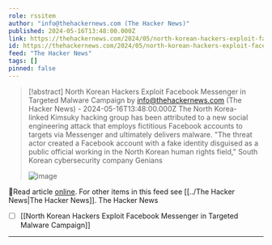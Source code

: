 ```yaml
---
role: rssitem
author: "info@thehackernews.com (The Hacker News)"
published: 2024-05-16T13:48:00.000Z
link: https://thehackernews.com/2024/05/north-korean-hackers-exploit-facebook.html
id: https://thehackernews.com/2024/05/north-korean-hackers-exploit-facebook.html
feed: "The Hacker News"
tags: []
pinned: false
---
```

> [!abstract] North Korean Hackers Exploit Facebook Messenger in Targeted Malware Campaign by info@thehackernews.com (The Hacker News) - 2024-05-16T13:48:00.000Z
> The North Korea-linked Kimsuky hacking group has been attributed to a new social engineering attack that employs fictitious Facebook accounts to targets via Messenger and ultimately delivers malware. "The threat actor created a Facebook account with a fake identity disguised as a public official working in the North Korean human rights field," South Korean cybersecurity company Genians
>
> ![image](https://blogger.googleusercontent.com/img/b/R29vZ2xl/AVvXsEi0CgQjTGmGSfRS1sg_daBIAU-YSbp-JtU2wJUNbsvH_Z7lMjjdGBl1RMbetEr4oFfmuHwcDQFYa6CtTZYbI3UzTjzIs6sqIbAEBIH9VqH1hUdZz9OFPtEpUGXAzEw-6Njmcbngrrx3SoZN5DFEC3txh9Q9GTUkI123G9pXWKuBp7O7DwhMqnuGdf37Mqhm/s1600/hack.png)

🔗Read article [online](https://thehackernews.com/2024/05/north-korean-hackers-exploit-facebook.html). For other items in this feed see [[../The Hacker News|The Hacker News]].
The Hacker News
- [ ] [[North Korean Hackers Exploit Facebook Messenger in Targeted Malware Campaign]]
- - -

